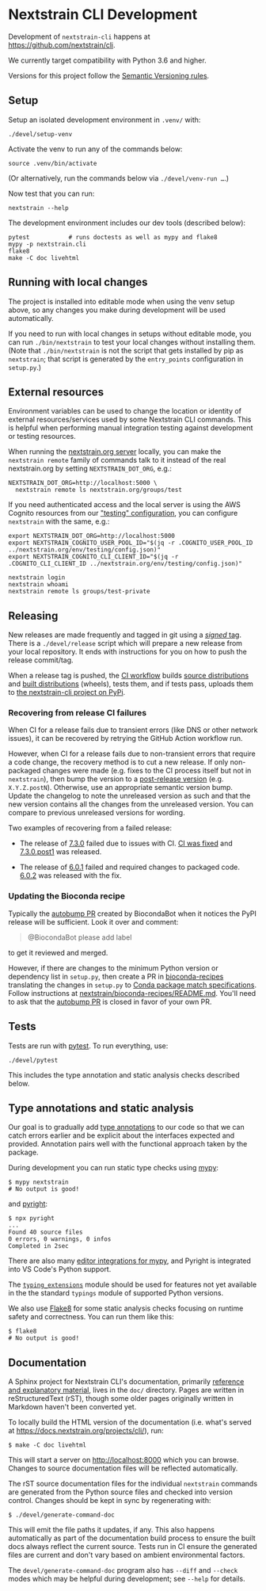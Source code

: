 # Nextstrain CLI Development

Development of `nextstrain-cli` happens at <https://github.com/nextstrain/cli>.

We currently target compatibility with Python 3.6 and higher.

Versions for this project follow the [Semantic Versioning rules][].

## Setup

Setup an isolated development environment in `.venv/` with:

    ./devel/setup-venv

Activate the venv to run any of the commands below:

    source .venv/bin/activate

(Or alternatively, run the commands below via `./devel/venv-run …`.)

Now test that you can run:

    nextstrain --help

The development environment includes our dev tools (described below):

    pytest           # runs doctests as well as mypy and flake8
    mypy -p nextstrain.cli
    flake8
    make -C doc livehtml

## Running with local changes

The project is installed into editable mode when using the venv setup above, so
any changes you make during development will be used automatically.

If you need to run with local changes in setups without editable mode, you can
run `./bin/nextstrain` to test your local changes without installing them.
(Note that `./bin/nextstrain` is not the script that gets installed by pip as
`nextstrain`; that script is generated by the `entry_points` configuration in
`setup.py`.)

## External resources

Environment variables can be used to change the location or identity of
external resources/services used by some Nextstrain CLI commands.  This is
helpful when performing manual integration testing against development or
testing resources.

When running the [nextstrain.org server][] locally, you can make the
`nextstrain remote` family of commands talk to it instead of the real
nextstrain.org by setting `NEXTSTRAIN_DOT_ORG`, e.g.:

    NEXTSTRAIN_DOT_ORG=http://localhost:5000 \
      nextstrain remote ls nextstrain.org/groups/test

If you need authenticated access and the local server is using the AWS Cognito
resources from our ["testing" configuration][], you can configure `nextstrain`
with the same, e.g.:

    export NEXTSTRAIN_DOT_ORG=http://localhost:5000
    export NEXTSTRAIN_COGNITO_USER_POOL_ID="$(jq -r .COGNITO_USER_POOL_ID ../nextstrain.org/env/testing/config.json)"
    export NEXTSTRAIN_COGNITO_CLI_CLIENT_ID="$(jq -r .COGNITO_CLI_CLIENT_ID ../nextstrain.org/env/testing/config.json)"

    nextstrain login
    nextstrain whoami
    nextstrain remote ls groups/test-private

## Releasing

New releases are made frequently and tagged in git using a [_signed_ tag][].
There is a `./devel/release` script which will prepare a new release from your
local repository.  It ends with instructions for you on how to push the release
commit/tag.

When a release tag is pushed, the [CI workflow][] builds [source
distributions][] and [built distributions][] (wheels), tests them, and if tests
pass, uploads them to [the nextstrain-cli project on
PyPi](https://pypi.org/project/nextstrain-cli).

### Recovering from release CI failures

When CI for a release fails due to transient errors (like DNS or other network
issues), it can be recovered by retrying the GitHub Action workflow run.

However, when CI for a release fails due to non-transient errors that require a
code change, the recovery method is to cut a new release.  If only non-packaged
changes were made (e.g. fixes to the CI process itself but not in
`nextstrain`), then bump the version to a [post-release version][] (e.g.
`X.Y.Z.postN`).  Otherwise, use an appropriate semantic version bump.  Update
the changelog to note the unreleased version as such and that the new version
contains all the changes from the unreleased version.  You can compare to
previous unreleased versions for wording.

Two examples of recovering from a failed release:

  * The release of
    [7.3.0](https://github.com/nextstrain/cli/blob/7ba087b4/CHANGES.md#730-19-september-2023)
    failed due to issues with CI.
    [CI was fixed](https://github.com/nextstrain/cli/pull/314) and
    [7.3.0.post1](https://github.com/nextstrain/cli/blob/7ba087b4/CHANGES.md#730post1-19-september-2023)
    was released.

  * The release of
    [6.0.1](https://github.com/nextstrain/cli/blob/7ba087b4/CHANGES.md#601-3-january-2023)
    failed and required changes to packaged code.
    [6.0.2](https://github.com/nextstrain/cli/blob/7ba087b4/CHANGES.md#602-3-january-2023)
    was released with the fix.

### Updating the Bioconda recipe

Typically the [autobump PR][] created by BiocondaBot when it notices the PyPI
release will be sufficient.  Look it over and comment:

> @BiocondaBot please add label

to get it reviewed and merged.

However, if there are changes to the minimum Python version or dependency list in `setup.py`, then
create a PR in [bioconda-recipes][] translating the changes in `setup.py` to
[Conda package match specifications][].
Follow instructions at [nextstrain/bioconda-recipes/README.md][].
You'll need to ask that the [autobump PR][] is closed in favor of your own PR.

## Tests

Tests are run with [pytest](https://pytest.org).  To run everything, use:

    ./devel/pytest

This includes the type annotation and static analysis checks described below.

## Type annotations and static analysis

Our goal is to gradually add [type annotations][] to our code so that we can
catch errors earlier and be explicit about the interfaces expected and
provided.  Annotation pairs well with the functional approach taken by the
package.

During development you can run static type checks using [mypy][]:

    $ mypy nextstrain
    # No output is good!

and [pyright][]:

    $ npx pyright
    ...
    Found 40 source files
    0 errors, 0 warnings, 0 infos
    Completed in 2sec

There are also many [editor integrations for mypy][], and Pyright is integrated
into VS Code's Python support.

The [`typing_extensions`][] module should be used for features not yet available
in the the standard `typings` module of supported Python versions.

We also use [Flake8][] for some static analysis checks focusing on runtime
safety and correctness.  You can run them like this:

    $ flake8
    # No output is good!

## Documentation

A Sphinx project for Nextstrain CLI's documentation, primarily [reference and
explanatory material](https://documentation.divio.com), lives in the `doc/`
directory.  Pages are written in reStructuredText (rST), though some older
pages originally written in Markdown haven't been converted yet.

To locally build the HTML version of the documentation (i.e. what's served at
<https://docs.nextstrain.org/projects/cli/>), run:

    $ make -C doc livehtml

This will start a server on <http://localhost:8000> which you can browse.
Changes to source documentation files will be reflected automatically.

The rST source documentation files for the individual `nextstrain` commands are
generated from the Python source files and checked into version control.
Changes should be kept in sync by regenerating with:

    $ ./devel/generate-command-doc

This will emit the file paths it updates, if any.  This also happens
automatically as part of the documentation build process to ensure the built
docs always reflect the current source.   Tests run in CI ensure the generated
files are current and don't vary based on ambient environmental factors.

The `devel/generate-command-doc` program also has `--diff` and `--check` modes
which may be helpful during development; see `--help` for details.


[Semantic Versioning rules]: https://semver.org
[nextstrain.org server]: https://github.com/nextstrain/nextstrain.org
["testing" configuration]: https://github.com/nextstrain/nextstrain.org/tree/@/env/testing/
[_signed_ tag]: https://git-scm.com/book/en/v2/Git-Tools-Signing-Your-Work
[CI workflow]: ../.github/workflows/ci.yaml
[source distributions]: https://packaging.python.org/en/latest/glossary/#term-Source-Distribution
[built distributions]: https://packaging.python.org/en/latest/glossary/#term-Built-Distribution
[type annotations]: https://www.python.org/dev/peps/pep-0484/
[mypy]: http://mypy-lang.org/
[pyright]: https://github.com/microsoft/pyright
[editor integrations for mypy]: https://github.com/python/mypy#integrations
[`typing_extensions`]: https://pypi.org/project/typing-extensions
[Flake8]: https://flake8.pycqa.org
[post-release version]: https://peps.python.org/pep-0440/#post-releases
[autobump PR]: https://github.com/bioconda/bioconda-recipes/pulls?q=is%3Apr+author%3Abiocondabot+nextstrain-cli
[bioconda-recipes]: https://github.com/bioconda/bioconda-recipes
[Conda package match specifications]: https://docs.conda.io/projects/conda-build/en/stable/resources/package-spec.html#package-match-specifications
[nextstrain/bioconda-recipes/README.md]: https://github.com/nextstrain/bioconda-recipes/blob/readme/README.md
